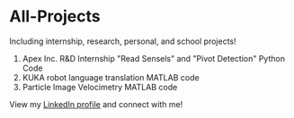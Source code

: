 # All-Projects
Including internship, research, personal, and school projects!

1. Apex Inc. R&D Internship "Read Sensels" and "Pivot Detection" Python Code
2. KUKA robot language translation MATLAB code
3. Particle Image Velocimetry MATLAB code

View my [LinkedIn profile](https://www.linkedin.com/in/krystallan/) and connect with me!
